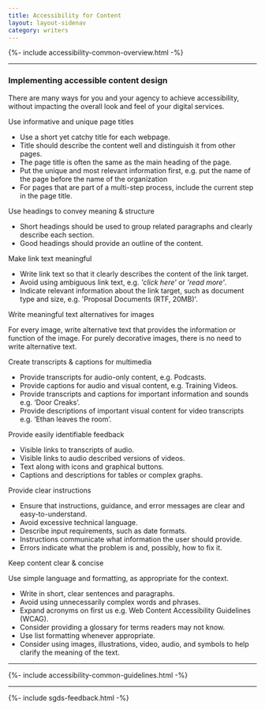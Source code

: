 ```yaml
---
title: Accessibility for Content
layout: layout-sidenav
category: writers
---
```

{%- include accessibility-common-overview.html -%}

<hr/>

<h3>Implementing accessible content design</h3>
<p>
  There are many ways for you and your agency to achieve accessibility,
  without impacting the overall look and feel of your digital services.
</p>
<div class="sgds-accordion-container">
  <div class="sgds-accordion">
    <a class="sgds-accordion-header">
      Use informative and unique page titles
      <i class="sgds-icon sgds-icon-chevron-down"></i>
    </a>
    <div class="sgds-accordion-body">
      <p>
        <ul>
            <li>Use a short yet catchy title for each webpage.</li>
            <li>Title should describe the content well and
              distinguish it from other pages. </li>
            <li>The page title is often the same as the main heading of the page.</li>
            <li>Put the unique and most relevant information first,
              e.g. put the name of the page before the name of the organization </li>
            <li>For pages that are part of a multi-step process,
              include the current step in the page title.</li>
        </ul>
      </p>
    </div>
  </div>
  <div class="sgds-accordion">
    <a class="sgds-accordion-header">
      Use headings to convey meaning & structure
      <i class="sgds-icon sgds-icon-chevron-down"></i>
    </a>
    <div class="sgds-accordion-body">
      <p>
        <ul>
            <li>Short headings should be used to group related paragraphs
              and clearly describe each section. </li>
            <li>Good headings should provide an outline of the content.</li>
        </ul>
      </p>
    </div>
  </div>
  <div class="sgds-accordion">
    <a class="sgds-accordion-header">
      Make link text meaningful
      <i class="sgds-icon sgds-icon-chevron-down"></i>
    </a>
    <div class="sgds-accordion-body">
      <p>
        <ul>
            <li>Write link text so that it clearly describes the
              content of the link target.</li>
            <li>Avoid using ambiguous link text, e.g. <em>'click here'</em>
              or <em>'read more'</em>.</li>
            <li>Indicate relevant information about the link target, such as
              document type and size, e.g. 'Proposal Documents (RTF, 20MB)'.</li>
        </ul>
      </p>
    </div>
  </div>
  <div class="sgds-accordion">
    <a class="sgds-accordion-header">
      Write meaningful text alternatives for images
      <i class="sgds-icon sgds-icon-chevron-down"></i>
    </a>
    <div class="sgds-accordion-body">
      <p>
        For every image, write alternative text that provides the information or
        function of the image. For purely decorative images, there is no need to
        write alternative text.
      </p>
    </div>
  </div>
  <div class="sgds-accordion">
    <a class="sgds-accordion-header">
      Create transcripts & captions for multimedia
      <i class="sgds-icon sgds-icon-chevron-down"></i>
    </a>
    <div class="sgds-accordion-body">
      <p>
        <ul>
            <li>Provide transcripts for audio-only content,
              e.g. Podcasts.</li>
            <li>Provide captions for audio and visual content,
              e.g. Training Videos.</li>
            <li>Provide transcripts and captions for important information and
              sounds e.g. ‘Door Creaks’.</li>
            <li>Provide descriptions of important visual content for video
              transcripts e.g. ‘Ethan leaves the room’.</li>
        </ul>
      </p>
    </div>
  </div>
  <div class="sgds-accordion">
    <a class="sgds-accordion-header">
      Provide easily identifiable feedback
      <i class="sgds-icon sgds-icon-chevron-down"></i>
    </a>
    <div class="sgds-accordion-body">
      <p>
        <ul>
            <li>Visible links to transcripts of audio.</li>
            <li>Visible links to audio described versions of videos.</li>
            <li>Text along with icons and graphical buttons.</li>
            <li>Captions and descriptions for tables or complex graphs.</li>
        </ul>
      </p>
    </div>
  </div>
  <div class="sgds-accordion">
    <a class="sgds-accordion-header">
      Provide clear instructions
      <i class="sgds-icon sgds-icon-chevron-down"></i>
    </a>
    <div class="sgds-accordion-body">
      <p>
        <ul>
            <li>Ensure that instructions, guidance, and error messages are
              clear and easy-to-understand.</li>
            <li>Avoid excessive technical language.</li>
            <li>Describe input requirements, such as date formats.</li>
            <li>Instructions communicate what information the user should provide.</li>
            <li>Errors indicate what the problem is and, possibly, how to fix it.</li>
        </ul>
      </p>
    </div>
  </div>
  <div class="sgds-accordion">
    <a class="sgds-accordion-header">
      Keep content clear & concise
      <i class="sgds-icon sgds-icon-chevron-down"></i>
    </a>
    <div class="sgds-accordion-body">
      <p>Use simple language and formatting, as appropriate for the context.</p>
      <ul>
        <li>Write in short, clear sentences and paragraphs.</li>
        <li>
          Avoid using unnecessarily complex words and phrases.
        </li>
        <li>
          Expand acronyms on first us e.g. Web Content Accessibility Guidelines (WCAG).
        </li>
        <li>Consider providing a glossary for terms readers may not know.</li>
        <li>Use list formatting whenever appropriate.</li>
        <li>
          Consider using images, illustrations, video, audio, and symbols to
          help clarify the meaning of the text.
        </li>
      </ul>
    </div>
  </div>
</div>

<hr/>

{%- include accessibility-common-guidelines.html -%}

<hr/>

{%- include sgds-feedback.html -%}
